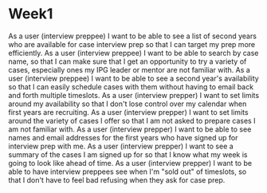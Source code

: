 # Week1
As a user (interview preppee) I want to be able to see a list of second years who are available for case interview prep so that I can target my prep more efficiently.
As a user (interview preppee) I want to be able to search by case name, so that I can make sure that I get an opportunity to try a variety of cases, especially ones my IPG leader or mentor are not familiar with.
As a user (interview preppee) I want to be able to see a second year's availability so that I can easily schedule cases with them without having to email back and forth multiple timeslots.
As a user (interview prepper) I want to set limits around my availability so that I don't lose control over my calendar when first years are recruiting.
As a user (interview prepper) I want to set limits around the variety of cases I offer so that I am not asked to prepare cases I am not familiar with.
As a user (interview prepper) I want to be able to see names and email addresses for the first years who have signed up for interview prep with me. 
As a user (interview prepper) I want to see a summary of the cases I am signed up for so that I know what my week is going to look like ahead of time. 
As a user (interview prepper) I want to be able to have interview preppees see when I'm "sold out" of timeslots, so that I don't have to feel bad refusing when they ask for case prep. 